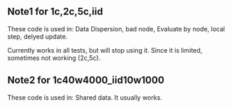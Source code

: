 ## Note1 for 1c,2c,5c,iid

These code is used in: Data Dispersion, bad node, Evaluate by node, local step, delyed update.


Currently works in all tests, but will stop using it. Since it is limited, sometimes not working (2c,5c). 

## Note2 for 1c40w4000_iid10w1000

These code is used in: Shared data. It usually works.